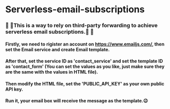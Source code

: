 # Serverless-email-subscriptions
### :orange_heart: :yellow_heart:This is a way to rely on third-party forwarding to achieve serverless email subscriptions.:yellow_heart: :orange_heart:
#### Firstly, we need to rigister an account on https://www.emailjs.com/, then set the Email service and create Email template.
#### After that, set the service ID as 'contact_service' and set the template ID as 'contact_form' (You can set the values as you like, just make sure they are the same with the values in HTML file).
#### Then modify the HTML file, set the 'PUBLIC_API_KEY' as your own public API key.
#### Run it, your email box will receive the message as the template.:wink:
